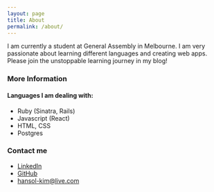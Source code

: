 ```yaml
---
layout: page
title: About
permalink: /about/
---
```


I am currently a student at General Assembly in Melbourne. I am very passionate about learning different languages and creating web apps. Please join the unstoppable learning journey in my blog! 

### More Information

#### Languages I am dealing with:
- Ruby (Sinatra, Rails)
- Javascript (React)
- HTML, CSS
- Postgres

### Contact me
* [LinkedIn](https://linkedin.com/in/hansol-kim1)
* [GitHub](https://github.com/HansolK)
* [hansol-kim@live.com](mailto:hansol-kim@live.com)
